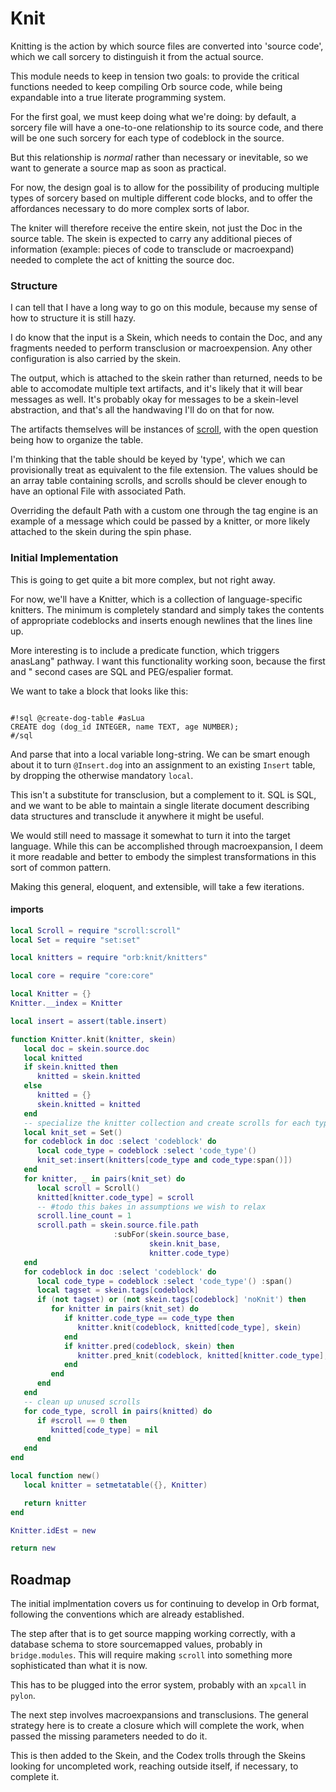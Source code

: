 # Knit


  Knitting is the action by which source files are converted into 'source
code', which we call sorcery to distinguish it from the actual source\.

This module needs to keep in tension two goals: to provide the critical
functions needed to keep compiling Orb source code, while being expandable
into a true literate programming system\.

For the first goal, we must keep doing what we're doing: by default, a sorcery
file will have a one\-to\-one relationship to its source code, and there will be
one such sorcery for each type of codeblock in the source\.

But this relationship is *normal* rather than necessary or inevitable, so we
want to generate a source map as soon as practical\.

For now, the design goal is to allow for the possibility of producing multiple
types of sorcery based on multiple different code blocks, and to offer the
affordances necessary to do more complex sorts of labor\.

The kniter will therefore receive the entire skein, not just the Doc in the
source table\.  The skein is expected to carry any additional pieces of
information \(example: pieces of code to transclude or macroexpand\) needed to
complete the act of knitting the source doc\.


### Structure

  I can tell that I have a long way to go on this module, because my sense of
how to structure it is still hazy\.

I do know that the input is a Skein, which needs to contain the Doc, and any
fragments needed to perform transclusion or macroexpension\.  Any other
configuration is also carried by the skein\.

The output, which is attached to the skein rather than returned, needs to be
able to accomodate multiple text artifacts, and it's likely that it will bear
messages as well\.  It's probably okay for messages to be a skein\-level
abstraction, and that's all the handwaving I'll do on that for now\.

The artifacts themselves will be instances of [scroll](https://gitlab.com/special-circumstance/scroll/-/blob/trunk/doc/md/.md), with the
open question being how to organize the table\.

I'm thinking that the table should be keyed by 'type', which we can
provisionally treat as equivalent to the file extension\. The values should be
an array table containing scrolls, and scrolls should be clever enough to have
an optional File with associated Path\.

Overriding the default Path with a custom one through the tag engine is an
example of a message which could be passed by a knitter, or more likely
attached to the skein during the spin phase\.


### Initial Implementation

This is going to get quite a bit more complex, but not right away\.

For now, we'll have a Knitter, which is a collection of language\-specific
knitters\.  The minimum is completely standard and simply takes the contents of
appropriate codeblocks and inserts enough newlines that the lines line up\.

More interesting is to include a predicate function, which triggers anasLang" pathway\.  I want this functionality working soon, because the first
and
" second cases are SQL and PEG/espalier format\.

We want to take a block that looks like this:

```orb

#!sql @create-dog-table #asLua
CREATE dog (dog_id INTEGER, name TEXT, age NUMBER);
#/sql

```

And parse that into a local variable long\-string\.  We can be smart enough
about it to turn `@Insert.dog` into an assignment to an existing `Insert`
table, by dropping the otherwise mandatory `local`\.

This isn't a substitute for transclusion, but a complement to it\. SQL is SQL,
and we want to be able to maintain a single literate document describing data
structures and transclude it anywhere it might be useful\.

We would still need to massage it somewhat to turn it into the target
language\.  While this can be accomplished through macroexpansion, I deem it
more readable and better to embody the simplest transformations in this sort
of common pattern\.

Making this general, eloquent, and extensible, will take a few iterations\.


#### imports

```lua
local Scroll = require "scroll:scroll"
local Set = require "set:set"

local knitters = require "orb:knit/knitters"

local core = require "core:core"
```

```lua
local Knitter = {}
Knitter.__index = Knitter
```

```lua
local insert = assert(table.insert)

function Knitter.knit(knitter, skein)
   local doc = skein.source.doc
   local knitted
   if skein.knitted then
      knitted = skein.knitted
   else
      knitted = {}
      skein.knitted = knitted
   end
   -- specialize the knitter collection and create scrolls for each type
   local knit_set = Set()
   for codeblock in doc :select 'codeblock' do
      local code_type = codeblock :select 'code_type'()
      knit_set:insert(knitters[code_type and code_type:span()])
   end
   for knitter, _ in pairs(knit_set) do
      local scroll = Scroll()
      knitted[knitter.code_type] = scroll
      -- #todo this bakes in assumptions we wish to relax
      scroll.line_count = 1
      scroll.path = skein.source.file.path
                       :subFor(skein.source_base,
                               skein.knit_base,
                               knitter.code_type)
   end
   for codeblock in doc :select 'codeblock' do
      local code_type = codeblock :select 'code_type'() :span()
      local tagset = skein.tags[codeblock]
      if (not tagset) or (not skein.tags[codeblock] 'noKnit') then
         for knitter in pairs(knit_set) do
            if knitter.code_type == code_type then
               knitter.knit(codeblock, knitted[code_type], skein)
            end
            if knitter.pred(codeblock, skein) then
               knitter.pred_knit(codeblock, knitted[knitter.code_type], skein)
            end
         end
      end
   end
   -- clean up unused scrolls
   for code_type, scroll in pairs(knitted) do
      if #scroll == 0 then
         knitted[code_type] = nil
      end
   end
end
```

```lua
local function new()
   local knitter = setmetatable({}, Knitter)

   return knitter
end

Knitter.idEst = new
```

```lua
return new
```


## Roadmap

  The initial implmentation covers us for continuing to develop in Orb format,
following the conventions which are already established\.

The step after that is to get source mapping working correctly, with a
database schema to store sourcemapped values, probably in `bridge.modules`\.
This will require making `scroll` into something more sophisticated than what
it is now\.

This has to be plugged into the error system, probably with an `xpcall` in
`pylon`\.

The next step involves macroexpansions and transclusions\.  The general
strategy here is to create a closure which will complete the work, when passed
the missing parameters needed to do it\.

This is then added to the Skein, and the Codex trolls through the Skeins
looking for uncompleted work, reaching outside itself, if necessary, to
complete it\.
